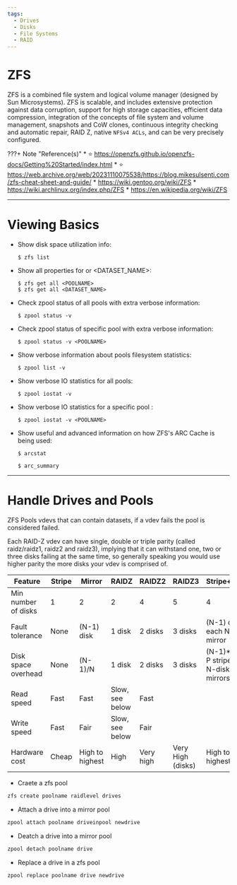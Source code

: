 ```yaml
---
tags:
  - Drives
  - Disks
  - File Systems
  - RAID
---
```


# ZFS

ZFS is a combined file system and logical volume manager (designed by Sun Microsystems). ZFS is
scalable, and includes extensive protection against data corruption, support for high storage
capacities, efficient data compression, integration of the concepts of file system and volume
management, snapshots and CoW clones, continuous integrity checking and automatic repair, RAID Z,
native `NFSv4 ACLs`, and can be very precisely configured.


???+ Note "Reference(s)"
    * ⭐️ <https://openzfs.github.io/openzfs-docs/Getting%20Started/index.html>
    * ⭐️ <https://web.archive.org/web/20231110075538/https://blog.mikesulsenti.com/zfs-cheat-sheet-and-guide/>
    * <https://wiki.gentoo.org/wiki/ZFS>
    * <https://wiki.archlinux.org/index.php/ZFS>
    * <https://en.wikipedia.org/wiki/ZFS>

---
# Viewing Basics

* Show disk space utilization info:
    ```console
    $ zfs list
    ```

* Show all properties for <POOLNAME> or <DATASET_NAME>:
    ```console
    $ zfs get all <POOLNAME>
    $ zfs get all <DATASET_NAME>
    ```

* Check zpool status of all pools with extra verbose information:
    ```console
    $ zpool status -v
    ```

* Check zpool status of specific pool <POOLNAME> with extra verbose information:
    ```console
    $ zpool status -v <POOLNAME>
    ```

* Show verbose information about pools filesystem statistics:
    ```console
    $ zpool list -v
    ```

* Show verbose IO statistics for all pools:
    ```console
    $ zpool iostat -v
    ```

* Show verbose IO statistics for a specific pool <POOLNAME>:
    ```console
    $ zpool iostat -v <POOLNAME>
    ```

* Show useful and advanced information on how ZFS's ARC Cache is being used:
    ```console
    $ arcstat
    
    $ arc_summary
    ```

---
# Handle Drives and Pools

ZFS Pools vdevs that can contain datasets, if a vdev fails the pool is considered failed.

Each RAID-Z vdev can have single, double or triple parity (called raidz/raidz1, raidz2 and raidz3), implying that it can withstand one, two or three disks failing at the same time, so generally speaking you would use higher parity the more disks your vdev is comprised of.


| Feature                | Stripe   | Mirror             | RAIDZ  | RAIDZ2 | RAIDZ3 | Stripe+Mirror                                  |
|------------------------|----------|--------------------|--------|--------|--------|------------------------------------------------|
| Min number of disks    | 1        | 2                  | 2      | 4      | 5      | 4                                              |
| Fault tolerance        | None     | (N-1) disk          | 1 disk | 2 disks| 3 disks| (N-1) disk in each N-disk mirror               |
| Disk space overhead    | None     | (N-1)/N            | 1 disk | 2 disks| 3 disks| (N-1)*P for P stripe over N-disk mirrors       |
| Read speed             | Fast     | Fast               | Slow, see below | Fast   |        |                                                |
| Write speed            | Fast     | Fair               | Slow, see below | Fair   |        |                                                |
| Hardware cost          | Cheap    | High to highest    | High   | Very high | Very High (disks) | High to highest                                |

* Craete a zfs pool

```bash
zfs create poolname raidlevel drives
```

* Attach a drive into a mirror pool

```bash
zpool attach poolname driveinpool newdrive
```

* Deatch a drive into a mirror pool

```bash
zpool detach poolname drive
```

* Replace a drive in a zfs pool

```bash
zpool replace poolname drive newdrive
```
